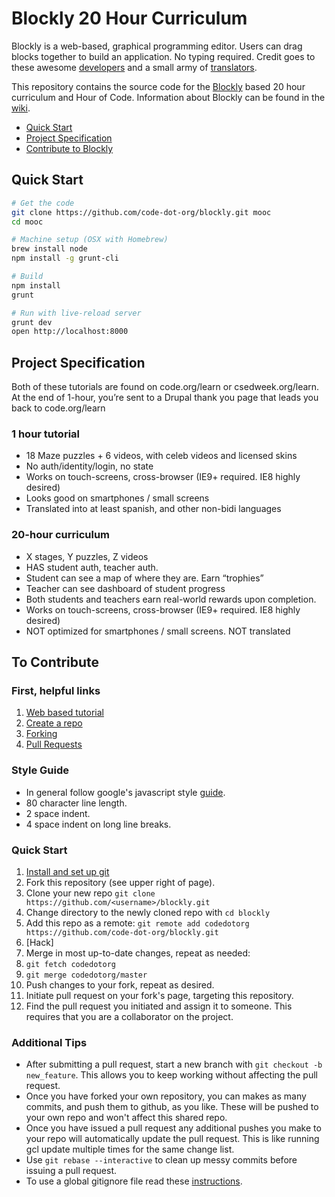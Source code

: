 # Blockly 20 Hour Curriculum

Blockly is a web-based, graphical programming editor. Users can drag blocks
together to build an application. No typing required. Credit goes to these
awesome [developers](https://code.google.com/p/blockly/wiki/Credits#Engineers)
and a small army of
[translators](https://code.google.com/p/blockly/wiki/Credits#Translators).

This repository contains the source code for the
[Blockly](https://code.google.com/p/blockly/) based 20 hour curriculum and Hour
of Code. Information about Blockly can be found in the
[wiki](https://code.google.com/p/blockly/w/list).

- [Quick Start](#quick-start)
- [Project Specification](#project-specification)
- [Contribute to Blockly](#to-contribute)


## Quick Start

```bash
# Get the code
git clone https://github.com/code-dot-org/blockly.git mooc
cd mooc

# Machine setup (OSX with Homebrew)
brew install node
npm install -g grunt-cli

# Build
npm install
grunt

# Run with live-reload server
grunt dev
open http://localhost:8000
```

## Project Specification
Both of these tutorials are found on code.org/learn or csedweek.org/learn. At the end of 1-hour, you’re sent to a Drupal thank you page that leads you back to code.org/learn

### 1 hour tutorial
- 18 Maze puzzles + 6 videos, with celeb videos and licensed skins
- No auth/identity/login, no state
- Works on touch-screens, cross-browser (IE9+ required. IE8 highly desired)
- Looks good on smartphones / small screens
- Translated into at least spanish, and other non-bidi languages

### 20-hour curriculum
- X stages, Y puzzles, Z videos
- HAS student auth, teacher auth.
- Student can see a map of where they are. Earn “trophies”
- Teacher can see dashboard of student progress
- Both students and teachers earn real-world rewards upon completion. 
- Works on touch-screens, cross-browser (IE9+ required. IE8 highly desired)
- NOT optimized for smartphones / small screens. NOT translated

## To Contribute

### First, helpful links

1. [Web based tutorial](http://try.github.io/levels/1/challenges/1)
2. [Create a repo](https://help.github.com/articles/create-a-repo)
3. [Forking](https://help.github.com/articles/fork-a-repo)
4. [Pull Requests](https://help.github.com/articles/using-pull-requests)

### Style Guide
- In general follow google's javascript style [guide](http://google-styleguide.googlecode.com/svn/trunk/javascriptguide.xml).
- 80 character line length.
- 2 space indent.
- 4 space indent on long line breaks.

### Quick Start

1. [Install and set up git](https://help.github.com/articles/set-up-git)
2. Fork this repository (see upper right of page).
3. Clone your new repo `git clone https://github.com/<username>/blockly.git`
4. Change directory to the newly cloned repo with `cd blockly`
5. Add this repo as a remote: `git remote add codedotorg
   https://github.com/code-dot-org/blockly.git`
6. [Hack]
7. Merge in most up-to-date changes, repeat as needed:
  1. `git fetch codedotorg`
  2. `git merge codedotorg/master`
8. Push changes to your fork, repeat as desired.
9. Initiate pull request on your fork's page, targeting this repository.
10. Find the pull request you initiated and assign it to someone. This requires
    that you are a collaborator on the project.

### Additional Tips

  - After submitting a pull request, start a new branch with `git checkout -b
    new_feature`. This allows you to keep working without affecting the pull
    request.
  - Once you have forked your own repository, you can makes as many commits,
    and push them to github, as you like. These will be pushed to your own repo
    and won't affect this shared repo. 
  - Once you have issued a pull request any additional pushes you make to your
    repo will automatically update the pull request. This is like running gcl
    update multiple times for the same change list.
  - Use `git rebase --interactive` to clean up messy commits before issuing a
    pull request. 
  - To use a global gitignore file read these
    [instructions](http://robots.thoughtbot.com/post/18739402579/global-gitignore).
